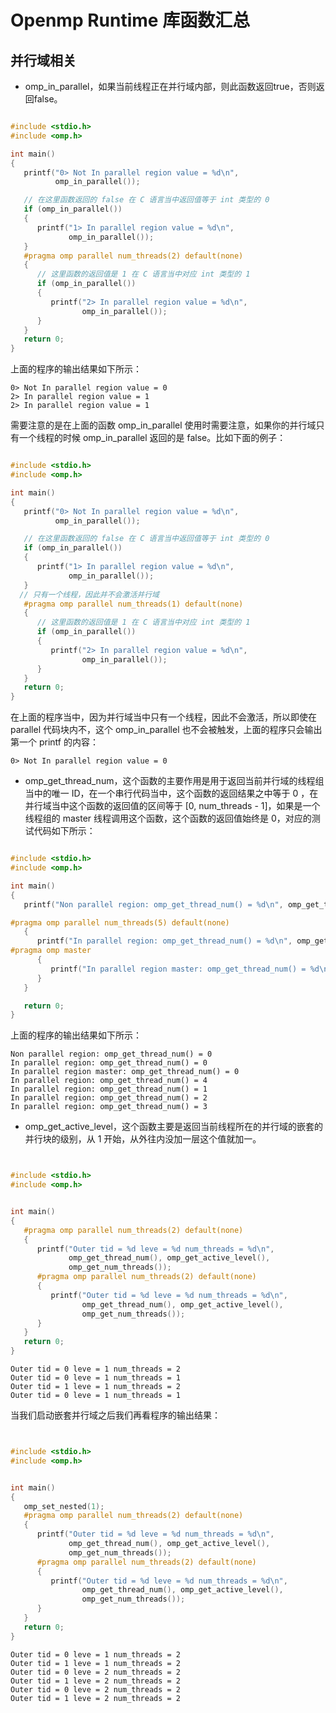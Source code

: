 # Openmp Runtime 库函数汇总

## 并行域相关

- omp_in_parallel，如果当前线程正在并行域内部，则此函数返回true，否则返回false。

```c

#include <stdio.h>
#include <omp.h>

int main()
{
   printf("0> Not In parallel region value = %d\n",
          omp_in_parallel());

   // 在这里函数返回的 false 在 C 语言当中返回值等于 int 类型的 0
   if (omp_in_parallel())
   {
      printf("1> In parallel region value = %d\n",
             omp_in_parallel());
   }
   #pragma omp parallel num_threads(2) default(none)
   {
      // 这里函数的返回值是 1 在 C 语言当中对应 int 类型的 1
      if (omp_in_parallel())
      {
         printf("2> In parallel region value = %d\n",
                omp_in_parallel());
      }
   }
   return 0;
}
```

上面的程序的输出结果如下所示：

```shell
0> Not In parallel region value = 0
2> In parallel region value = 1
2> In parallel region value = 1
```

需要注意的是在上面的函数 omp_in_parallel 使用时需要注意，如果你的并行域只有一个线程的时候 omp_in_parallel 返回的是 false。比如下面的例子：

```c

#include <stdio.h>
#include <omp.h>

int main()
{
   printf("0> Not In parallel region value = %d\n",
          omp_in_parallel());

   // 在这里函数返回的 false 在 C 语言当中返回值等于 int 类型的 0
   if (omp_in_parallel())
   {
      printf("1> In parallel region value = %d\n",
             omp_in_parallel());
   }
  // 只有一个线程，因此并不会激活并行域
   #pragma omp parallel num_threads(1) default(none)
   {
      // 这里函数的返回值是 1 在 C 语言当中对应 int 类型的 1
      if (omp_in_parallel())
      {
         printf("2> In parallel region value = %d\n",
                omp_in_parallel());
      }
   }
   return 0;
}
```

在上面的程序当中，因为并行域当中只有一个线程，因此不会激活，所以即使在 parallel 代码块内不，这个 omp_in_parallel 也不会被触发，上面的程序只会输出第一个 printf 的内容：

```shell
0> Not In parallel region value = 0
```

- omp_get_thread_num，这个函数的主要作用是用于返回当前并行域的线程组当中的唯一 ID，在一个串行代码当中，这个函数的返回结果之中等于 0 ，在并行域当中这个函数的返回值的区间等于 [0, num_threads - 1]，如果是一个线程组的 master 线程调用这个函数，这个函数的返回值始终是 0，对应的测试代码如下所示：

```c

#include <stdio.h>
#include <omp.h>

int main()
{
   printf("Non parallel region: omp_get_thread_num() = %d\n", omp_get_thread_num());

#pragma omp parallel num_threads(5) default(none)
   {
      printf("In parallel region: omp_get_thread_num() = %d\n", omp_get_thread_num());
#pragma omp master
      {
         printf("In parallel region master: omp_get_thread_num() = %d\n", omp_get_thread_num());
      }
   }

   return 0;
}
```

上面的程序的输出结果如下所示：

```shell
Non parallel region: omp_get_thread_num() = 0
In parallel region: omp_get_thread_num() = 0
In parallel region master: omp_get_thread_num() = 0
In parallel region: omp_get_thread_num() = 4
In parallel region: omp_get_thread_num() = 1
In parallel region: omp_get_thread_num() = 2
In parallel region: omp_get_thread_num() = 3
```

- omp_get_active_level，这个函数主要是返回当前线程所在的并行域的嵌套的并行块的级别，从 1 开始，从外往内没加一层这个值就加一。

```c


#include <stdio.h>
#include <omp.h>


int main()
{
   #pragma omp parallel num_threads(2) default(none)
   {
      printf("Outer tid = %d leve = %d num_threads = %d\n",
             omp_get_thread_num(), omp_get_active_level(),
             omp_get_num_threads());
      #pragma omp parallel num_threads(2) default(none)
      {
         printf("Outer tid = %d leve = %d num_threads = %d\n",
                omp_get_thread_num(), omp_get_active_level(),
                omp_get_num_threads());
      }
   }
   return 0;
}
```

```shell
Outer tid = 0 leve = 1 num_threads = 2
Outer tid = 0 leve = 1 num_threads = 1
Outer tid = 1 leve = 1 num_threads = 2
Outer tid = 0 leve = 1 num_threads = 1
```

当我们启动嵌套并行域之后我们再看程序的输出结果：

```c


#include <stdio.h>
#include <omp.h>


int main()
{
   omp_set_nested(1);
   #pragma omp parallel num_threads(2) default(none)
   {
      printf("Outer tid = %d leve = %d num_threads = %d\n",
             omp_get_thread_num(), omp_get_active_level(),
             omp_get_num_threads());
      #pragma omp parallel num_threads(2) default(none)
      {
         printf("Outer tid = %d leve = %d num_threads = %d\n",
                omp_get_thread_num(), omp_get_active_level(),
                omp_get_num_threads());
      }
   }
   return 0;
}
```

```shell
Outer tid = 0 leve = 1 num_threads = 2
Outer tid = 1 leve = 1 num_threads = 2
Outer tid = 0 leve = 2 num_threads = 2
Outer tid = 1 leve = 2 num_threads = 2
Outer tid = 0 leve = 2 num_threads = 2
Outer tid = 1 leve = 2 num_threads = 2
```

